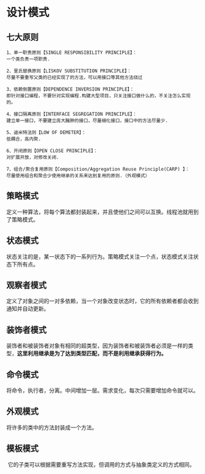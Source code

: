 # 设计模式

## 七大原则

```
1、单一职责原则【SINGLE RESPONSIBILITY PRINCIPLE】：
一个类负责一项职责.

2、里氏替换原则【LISKOV SUBSTITUTION PRINCIPLE】：
尽量不要重写父类的已经实现了的方法，可以用接口等其他方法绕过

3、依赖倒置原则【DEPENDENCE INVERSION PRINCIPLE】：
即针对接口编程，不要针对实现编程.构建大型项目，只关注接口做什么的，不关注怎么实现的。

4、接口隔离原则【INTERFACE SEGREGATION PRINCIPLE】：
建立单一接口，不要建立庞大臃肿的接口，尽量细化接口，接口中的方法尽量少.

5、迪米特法则【LOW OF DEMETER】：
低耦合，高内聚.

6、开闭原则【OPEN CLOSE PRINCIPLE】：
对扩展开放，对修改关闭.

7、组合/聚合复用原则【Composition/Aggregation Reuse Principle(CARP) 】：
尽量使用组合和聚合少使用继承的关系来达到复用的原则.（外观模式）
```



## 策略模式

定义一种算法，将每个算法都封装起来，并且使他们之间可以互换。线程池就用到了策略模式。



## 状态模式

状态关注的是，某一状态下的一系列行为。策略模式关注一个点，状态模式关注状态下所有点。



## 观察者模式

定义了对象之间的一对多依赖，当一个对象改变状态时，它的所有依赖者都会收到通知并自动更新。 



## 装饰者模式

装饰者和被装饰者对象有相同的超类型，因为装饰者和被装饰者必须是一样的类型，**这里利用继承是为了达到类型匹配，而不是利用继承获得行为。** 



## 命令模式

将命令，执行者，分离。中间增加一层。需求变化，每次只需要增加命令就可以。



## 外观模式

将许多的类中的方法封装成一个方法。



## 模板模式

 它的子类可以根据需要重写方法实现，但调用的方式与抽象类定义的方式相同。
